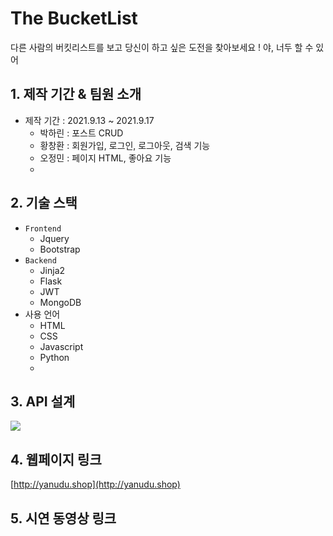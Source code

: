 
# The BucketList
다른 사람의 버킷리스트를 보고 당신이 하고 싶은 도전을 찾아보세요 !
야, 너두 할 수 있어

## 1. 제작 기간 & 팀원 소개
- 제작 기간 : 2021.9.13 ~ 2021.9.17
  - 박하린 : 포스트 CRUD
  - 황창환 : 회원가입, 로그인, 로그아웃, 검색 기능
  - 오정민 : 페이지 HTML, 좋아요 기능
  - 
## 2. 기술 스택
- `Frontend`
  - Jquery
  - Bootstrap
- `Backend`
  - Jinja2
  - Flask
  - JWT
  - MongoDB
- 사용 언어
  - HTML
  - CSS
  - Javascript
  - Python
  - 
## 3. API 설계
![](https://images.velog.io/images/khakaa/post/ca0937e5-e7f1-4705-8986-b46f862b1885/KakaoTalk_Photo_2021-09-17-22-11-14.png)

## 4. 웹페이지 링크
[http://yanudu.shop](http://yanudu.shop)

## 5. 시연 동영상 링크
